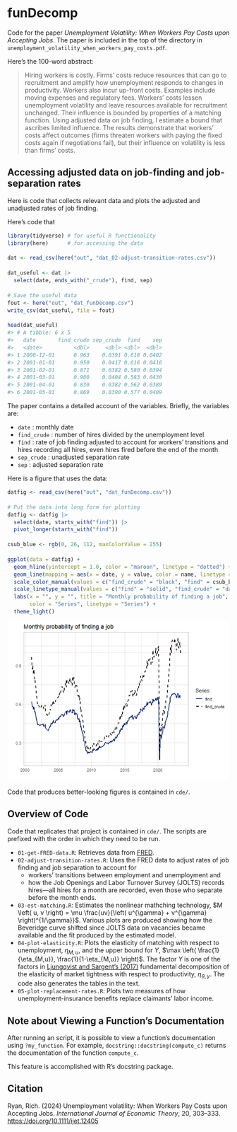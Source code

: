 
<!-- This document generates README.md upon Knitting in RStudio -->

# funDecomp

Code for the paper *Unemployment Volatility: When Workers Pay Costs upon
Accepting Jobs*. The paper is included in the top of the directory in
`unemployment_volatility_when_workers_pay_costs.pdf`.

Here’s the 100-word abstract:

> Hiring workers is costly. Firms’ costs reduce resources that can go to
> recruitment and amplify how unemployment responds to changes in
> productivity. Workers also incur up-front costs. Examples include
> moving expenses and regulatory fees. Workers’ costs lessen
> unemployment volatility and leave resources available for recruitment
> unchanged. Their influence is bounded by properties of a matching
> function. Using adjusted data on job finding, I estimate a bound that
> ascribes limited influence. The results demonstrate that workers’
> costs affect outcomes (firms threaten workers with paying the fixed
> costs again if negotiations fail), but their influence on volatility
> is less than firms’ costs.

<!-- > When a firm hires a worker, -->
<!-- >   adding the new hire to payroll is costly. -->
<!-- >   These costs -->
<!-- >   reduce the amount of resources that can go to recruiting workers -->
<!-- >   and affects -->
<!-- >   amplify how unemployment responds to changes in productivity. -->
<!-- >   Workers also incur up-front costs upon accepting jobs. -->
<!-- >   Examples include moving expenses and regulatory fees. -->
<!-- >   I establish that workers' costs -->
<!-- >   lessen the response of unemployment to productivity changes and -->
<!-- >   do not subtract from resources available for recruitment. -->
<!-- >   The influence of workers' costs is bounded by properties of a matching function, -->
<!-- >   which describes how -->
<!-- >   job openings and unemployment produce hires. -->
<!-- >   Using data on job finding that are adjusted -->
<!-- >   for workers' transitions between employment and unemployment and  -->
<!-- >   for how the Job Openings and Labor Turnover Survey records hires, -->
<!-- >   I estimate a bound that ascribes limited influence to workers' costs.  -->
<!-- >   The results demonstrate that costs paid by workers upon accepting jobs -->
<!-- >   affect outcomes in the labor market -->
<!-- >   (firms threaten workers with paying the up-front costs again if wage -->
<!-- >   negotiations fail), -->
<!-- >   but their influence on volatility is less important than firms' costs. -->

## Accessing adjusted data on job-finding and job-separation rates

Here is code that collects relevant data and plots the adjusted and
unadjusted rates of job finding.

Here’s code that

``` r
library(tidyverse) # for useful R functionality
library(here)      # for accessing the data

dat <- read_csv(here("out", "dat_02-adjust-transition-rates.csv"))

dat_useful <- dat |> 
  select(date, ends_with("_crude"), find, sep)

# Save the useful data
fout <- here("out", "dat_funDecomp.csv")
write_csv(dat_useful, file = fout)

head(dat_useful)
#> # A tibble: 6 x 5
#>   date       find_crude sep_crude  find    sep
#>   <date>          <dbl>     <dbl> <dbl>  <dbl>
#> 1 2000-12-01      0.963    0.0391 0.618 0.0402
#> 2 2001-01-01      0.950    0.0417 0.616 0.0416
#> 3 2001-02-01      0.871    0.0382 0.580 0.0394
#> 4 2001-03-01      0.900    0.0404 0.583 0.0430
#> 5 2001-04-01      0.830    0.0382 0.562 0.0389
#> 6 2001-05-01      0.869    0.0390 0.577 0.0409
```

The paper contains a detailed account of the variables. Briefly, the
variables are:

- `date` : monthly date
- `find_crude` : number of hires divided by the unemployment level
- `find` : rate of job finding adjusted to account for workers’
  transitions and hires recording all hires, even hires fired before the
  end of the month
- `sep_crude` : unadjusted separation rate
- `sep` : adjusted separation rate

Here is a figure that uses the data:

``` r
datfig <- read_csv(here("out", "dat_funDecomp.csv")) 

# Put the data into long form for plotting
datfig <- datfig |> 
  select(date, starts_with("find")) |> 
  pivot_longer(starts_with("find")) 
  
csub_blue <- rgb(0, 26, 112, maxColorValue = 255)

ggplot(data = datfig) +
  geom_hline(yintercept = 1.0, color = "maroon", linetype = "dotted") +
  geom_line(mapping = aes(x = date, y = value, color = name, linetype = name), size = 0.9) +
  scale_color_manual(values = c("find_crude" = "black", "find" = csub_blue)) +
  scale_linetype_manual(values = c("find" = "solid", "find_crude" = "dashed")) +  
  labs(x = "", y = "", title = "Monthly probability of finding a job", 
       color = "Series", linetype = "Series") +
  theme_light()  
```

<img src="out/README_plot-find-1.png" alt="Plot of adjusted and unadjusted rates of job finding."  />

Code that produces better-looking figures is contained in `cde/`.

## Overview of Code

Code that replicates that project is contained in `cde/`. The scripts
are prefixed with the order in which they need to be run.

- `01-get-FRED-data.R`: Retrieves data from
  [FRED](https://fred.stlouisfed.org/).
- `02-adjust-transition-rates.R`: Uses the FRED data to adjust rates of
  job finding and job separation to account for
  - workers’ transitions between employment and unemployment and
  - how the Job Openings and Labor Turnover Survey (JOLTS) records
    hires—all hires for a month are recorded, even those who separate
    before the month ends.
- `03-est-matching.R`: Estimates the nonlinear mathching technology,
  $M \left( u, v \right) = \mu \frac{uv}{\left( u^{\gamma} + v^{\gamma} \right)^{1/\gamma}}$.
  Various plots are produced showing how the Beveridge curve shifted
  since JOLTS data on vacancies became available and the fit produced by
  the estimated model.
- `04-plot-elasticity.R`: Plots the elasticity of matching with respect
  to unemployment, $\eta_{M,u}$, and the upper bound for $\Upsilon$,
  $\max \left( \frac{1}{\eta_{M,u}}, \frac{1}{1-\eta_{M,u}} \right)$.
  The factor $\Upsilon$ is one of the factors in [Ljungqvist and
  Sargent’s
  (2017)](https://www.aeaweb.org/articles?id=10.1257/aer.20150233)
  fundamental decomposition of the elasticity of market tightness with
  respect to productivity, $\eta_{\theta,y}$. The code also generates
  the tables in the text.
- `05-plot-replacement-rates.R`: Plots two measures of how
  unemployment-insurance benefits replace claimants’ labor income.

## Note about Viewing a Function’s Documentation

After running an script, it is possible to view a function’s
documentation using `?my_function`. For example,
`docstring::docstring(compute_c)` returns the documentation of the
function `compute_c`.

This feature is accomplished with R’s docstring package.

## Citation

Ryan, Rich. (2024) Unemployment volatility: When Workers Pay Costs upon
Accepting Jobs. *International Journal of Economic Theory*, 20, 303–333.
<https://doi.org/10.1111/ijet.12405>
